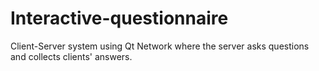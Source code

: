 # Interactive-questionnaire
Client-Server system using Qt Network where the server asks questions and collects clients' answers.
